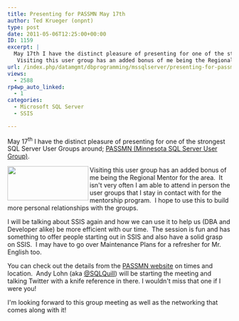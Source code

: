 ```yaml
---
title: Presenting for PASSMN May 17th
author: Ted Krueger (onpnt)
type: post
date: 2011-05-06T12:25:00+00:00
ID: 1159
excerpt: |
  May 17th I have the distinct pleasure of presenting for one of the strongest SQL Server User Groups around; PASSMN (Minnesota SQL Server User Group).  
   Visiting this user group has an added bonus of me being the Regional Mentor for the area.  It isn't&hellip;
url: /index.php/datamgmt/dbprogramming/mssqlserver/presenting-for-passmn-1/
views:
  - 2588
rp4wp_auto_linked:
  - 1
categories:
  - Microsoft SQL Server
  - SSIS

---
```

May 17<sup>th</sup> I have the distinct pleasure of presenting for one of the strongest SQL Server User Groups around; [PASSMN (Minnesota SQL Server User Group)][1]. 

<div class="image_block">
  <a href="/wp-content/uploads/blogs/DataMgmt/-54.png?mtime=1304691862"><img alt="" src="/wp-content/uploads/blogs/DataMgmt/-54.png?mtime=1304691862" width="182" height="77" align="left" /></a>
</div>

Visiting this user group has an added bonus of me being the Regional Mentor for the area.  It isn't very often I am able to attend in person the user groups that I stay in contact with for the mentorship program.  I hope to use this to build more personal relationships with the groups.    

I will be talking about SSIS again and how we can use it to help us (DBA and Developer alike) be more efficient with our time.  The session is fun and has something to offer people starting out in SSIS and also have a solid grasp on SSIS.  I may have to go over Maintenance Plans for a refresher for Mr. English too. 

You can check out the details from the [PASSMN website][1] on times and location.  Andy Lohn (aka [@SQLQuill][2]) will be starting the meeting and talking Twitter with a knife reference in there. I wouldn't miss that one if I were you!

I'm looking forward to this group meeting as well as the networking that comes along with it!

 [1]: http://minnesota.sqlpass.org/
 [2]: http://twitter.com/sqlquill